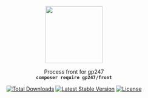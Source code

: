 <p align="center">
    <img src="https://static.gp247.net/logo/logo.png" width="150">
</p>
<p align="center">Process front for gp247<br>
    <code><b>composer require gp247/front</b></code></p>

<p align="center">
<a href="https://packagist.org/packages/gp247/front"><img src="https://poser.pugx.org/gp247/front/d/total.svg" alt="Total Downloads"></a>
<a href="https://packagist.org/packages/gp247/front"><img src="https://poser.pugx.org/gp247/front/v/stable.svg" alt="Latest Stable Version"></a>
<a href="https://packagist.org/packages/gp247/front"><img src="https://poser.pugx.org/gp247/front/license.svg" alt="License"></a>
</p>